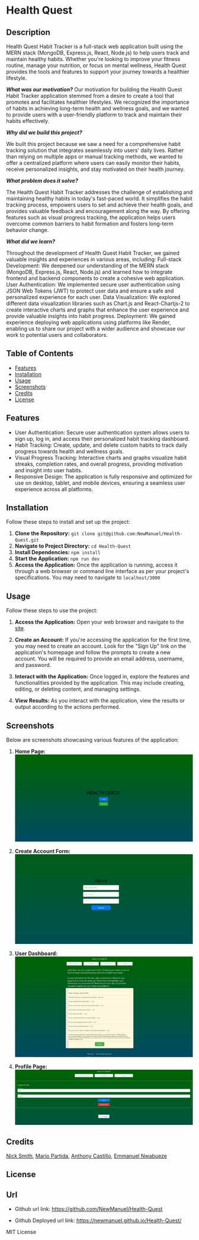 # Health Quest

## Description
Health Quest Habit Tracker is a full-stack web application built using the MERN stack (MongoDB, Express.js, React, Node.js) to help users track and maintain healthy habits. Whether you're looking to improve your fitness routine, manage your nutrition, or focus on mental wellness, Health Quest provides the tools and features to support your journey towards a healthier lifestyle.

***What was our motivation?***
Our motivation for building the Health Quest Habit Tracker application stemmed from a desire to create a tool that promotes and facilitates healthier lifestyles. We recognized the importance of habits in achieving long-term health and wellness goals, and we wanted to provide users with a user-friendly platform to track and maintain their habits effectively.

***Why did we build this project?***

We built this project because we saw a need for a comprehensive habit tracking solution that integrates seamlessly into users' daily lives. Rather than relying on multiple apps or manual tracking methods, we wanted to offer a centralized platform where users can easily monitor their habits, receive personalized insights, and stay motivated on their health journey.

***What problem does it solve?***

The Health Quest Habit Tracker addresses the challenge of establishing and maintaining healthy habits in today's fast-paced world. It simplifies the habit tracking process, empowers users to set and achieve their health goals, and provides valuable feedback and encouragement along the way. By offering features such as visual progress tracking, the application helps users overcome common barriers to habit formation and fosters long-term behavior change.

***What did we learn?***

Throughout the development of Health Quest Habit Tracker, we gained valuable insights and experiences in various areas, including:
Full-stack Development: We deepened our understanding of the MERN stack (MongoDB, Express.js, React, Node.js) and learned how to integrate frontend and backend components to create a cohesive web application.
User Authentication: We implemented secure user authentication using JSON Web Tokens (JWT) to protect user data and ensure a safe and personalized experience for each user.
Data Visualization: We explored different data visualization libraries such as Chart.js and React-Chartjs-2 to create interactive charts and graphs that enhance the user experience and provide valuable insights into habit progress.
Deployment: We gained experience deploying web applications using platforms like Render, enabling us to share our project with a wider audience and showcase our work to potential users and collaborators.

## Table of Contents

- [Features](#features)
- [Installation](#installation)
- [Usage](#usage)
- [Screenshots](#screenshots)
- [Credits](#credits)
- [License](#license)

## Features

- User Authentication: Secure user authentication system allows users to sign up, log in, and access their personalized habit tracking dashboard.
- Habit Tracking: Create, update, and delete custom habits to track daily progress towards health and wellness goals.
- Visual Progress Tracking: Interactive charts and graphs visualize habit streaks, completion rates, and overall progress, providing motivation and insight into user habits.
- Responsive Design: The application is fully responsive and optimized for use on desktop, tablet, and mobile devices, ensuring a seamless user experience across all platforms.

## Installation

Follow these steps to install and set up the project: 
1. **Clone the Repository:** `git clone git@github.com:NewManuel/Health-Quest.git` 
2. **Navigate to Project Directory:** `cd Health-Quest` 
3. **Install Dependencies:** `npm install` 
4. **Start the Application:** `npm run dev`
5. **Access the Application:** Once the application is running, access it through a web browser or command line interface as per your project's specifications. You may need to navigate to `localhost/3000` 

## Usage

Follow these steps to use the project:

1. **Access the Application:**
   Open your web browser and navigate to the [site](https://health-quest-gun9.onrender.com/).
2. **Create an Account:**
   If you're accessing the application for the first time, you may need to create an account. Look for the "Sign Up" link on the application's homepage and follow the prompts to create a new account. You will be required to provide an email address, username, and password.

3. **Interact with the Application:**
   Once logged in, explore the features and functionalities provided by the application. This may include creating, editing, or deleting content, and managing settings.

5. **View Results:**
   As you interact with the application, view the results or output according to the actions performed. 

## Screenshots

Below are screenshots showcasing various features of the application:

1. **Home Page:**
   ![Home Page](./client/src/assets/images/homepage.PNG)

2. **Create Account Form:**
   ![Create Account Form](./client/src/assets/images/createAccountForm.PNG)

3. **User Dashboard:**
   ![User Dashboard](./client/src/assets/images/userdashboard.PNG)

4. **Profile Page:**
   ![Profile Page](./client/src/assets/images/profilepage.PNG)

## Credits

[Nick Smith](https://github.com/nicklearning), [Mario Partida](https://github.com/mariop578), [Anthony Castillo](https://github.com/ac1745198), [Emmanuel Nwabueze](https://github.com/NewManuel)

## License

## Url
* Github url link: https://github.com/NewManuel/Health-Quest
  
* Github Deployed url link: https://newmanuel.github.io/Health-Quest/

MIT License





